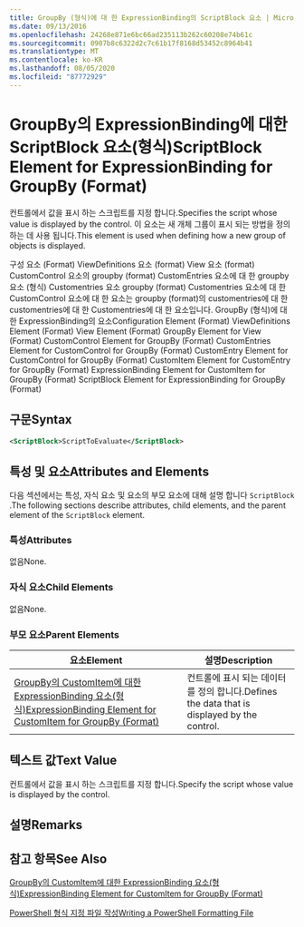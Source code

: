 ```yaml
---
title: GroupBy (형식)에 대 한 ExpressionBinding의 ScriptBlock 요소 | Microsoft Docs
ms.date: 09/13/2016
ms.openlocfilehash: 24268e871e6bc66ad235113b262c60208e74b61c
ms.sourcegitcommit: 0907b8c6322d2c7c61b17f8168d53452c8964b41
ms.translationtype: MT
ms.contentlocale: ko-KR
ms.lasthandoff: 08/05/2020
ms.locfileid: "87772929"
---
```

# <a name="scriptblock-element-for-expressionbinding-for-groupby-format"></a><span data-ttu-id="74b17-102">GroupBy의 ExpressionBinding에 대한 ScriptBlock 요소(형식)</span><span class="sxs-lookup"><span data-stu-id="74b17-102">ScriptBlock Element for ExpressionBinding for GroupBy (Format)</span></span>

<span data-ttu-id="74b17-103">컨트롤에서 값을 표시 하는 스크립트를 지정 합니다.</span><span class="sxs-lookup"><span data-stu-id="74b17-103">Specifies the script whose value is displayed by the control.</span></span> <span data-ttu-id="74b17-104">이 요소는 새 개체 그룹이 표시 되는 방법을 정의 하는 데 사용 됩니다.</span><span class="sxs-lookup"><span data-stu-id="74b17-104">This element is used when defining how a new group of objects is displayed.</span></span>

<span data-ttu-id="74b17-105">구성 요소 (Format) ViewDefinitions 요소 (format) View 요소 (format) CustomControl 요소의 groupby (format) CustomEntries 요소에 대 한 groupby 요소 (형식) Customentries 요소 groupby (format) Customentries 요소에 대 한 CustomControl 요소에 대 한 요소는 groupby (format)의 customentries에 대 한 customentries에 대 한 Customentries에 대 한 요소입니다. GroupBy (형식)에 대 한 ExpressionBinding의 요소</span><span class="sxs-lookup"><span data-stu-id="74b17-105">Configuration Element (Format) ViewDefinitions Element (Format) View Element (Format) GroupBy Element for View (Format) CustomControl Element for GroupBy (Format) CustomEntries Element for CustomControl for GroupBy (Format) CustomEntry Element for CustomControl for GroupBy (Format) CustomItem Element for CustomEntry for GroupBy (Format) ExpressionBinding Element for CustomItem for GroupBy (Format) ScriptBlock Element for ExpressionBinding for GroupBy (Format)</span></span>

## <a name="syntax"></a><span data-ttu-id="74b17-106">구문</span><span class="sxs-lookup"><span data-stu-id="74b17-106">Syntax</span></span>

```xml
<ScriptBlock>ScriptToEvaluate</ScriptBlock>
```

## <a name="attributes-and-elements"></a><span data-ttu-id="74b17-107">특성 및 요소</span><span class="sxs-lookup"><span data-stu-id="74b17-107">Attributes and Elements</span></span>

<span data-ttu-id="74b17-108">다음 섹션에서는 특성, 자식 요소 및 요소의 부모 요소에 대해 설명 합니다 `ScriptBlock` .</span><span class="sxs-lookup"><span data-stu-id="74b17-108">The following sections describe attributes, child elements, and the parent element of the `ScriptBlock` element.</span></span>

### <a name="attributes"></a><span data-ttu-id="74b17-109">특성</span><span class="sxs-lookup"><span data-stu-id="74b17-109">Attributes</span></span>

<span data-ttu-id="74b17-110">없음</span><span class="sxs-lookup"><span data-stu-id="74b17-110">None.</span></span>

### <a name="child-elements"></a><span data-ttu-id="74b17-111">자식 요소</span><span class="sxs-lookup"><span data-stu-id="74b17-111">Child Elements</span></span>

<span data-ttu-id="74b17-112">없음</span><span class="sxs-lookup"><span data-stu-id="74b17-112">None.</span></span>

### <a name="parent-elements"></a><span data-ttu-id="74b17-113">부모 요소</span><span class="sxs-lookup"><span data-stu-id="74b17-113">Parent Elements</span></span>

|<span data-ttu-id="74b17-114">요소</span><span class="sxs-lookup"><span data-stu-id="74b17-114">Element</span></span>|<span data-ttu-id="74b17-115">설명</span><span class="sxs-lookup"><span data-stu-id="74b17-115">Description</span></span>|
|-------------|-----------------|
|[<span data-ttu-id="74b17-116">GroupBy의 CustomItem에 대한 ExpressionBinding 요소(형식)</span><span class="sxs-lookup"><span data-stu-id="74b17-116">ExpressionBinding Element for CustomItem for GroupBy (Format)</span></span>](./expressionbinding-element-for-customitem-for-groupby-format.md)|<span data-ttu-id="74b17-117">컨트롤에 표시 되는 데이터를 정의 합니다.</span><span class="sxs-lookup"><span data-stu-id="74b17-117">Defines the data that is displayed by the control.</span></span>|

## <a name="text-value"></a><span data-ttu-id="74b17-118">텍스트 값</span><span class="sxs-lookup"><span data-stu-id="74b17-118">Text Value</span></span>

<span data-ttu-id="74b17-119">컨트롤에서 값을 표시 하는 스크립트를 지정 합니다.</span><span class="sxs-lookup"><span data-stu-id="74b17-119">Specify the script whose value is displayed by the control.</span></span>

## <a name="remarks"></a><span data-ttu-id="74b17-120">설명</span><span class="sxs-lookup"><span data-stu-id="74b17-120">Remarks</span></span>

## <a name="see-also"></a><span data-ttu-id="74b17-121">참고 항목</span><span class="sxs-lookup"><span data-stu-id="74b17-121">See Also</span></span>

[<span data-ttu-id="74b17-122">GroupBy의 CustomItem에 대한 ExpressionBinding 요소(형식)</span><span class="sxs-lookup"><span data-stu-id="74b17-122">ExpressionBinding Element for CustomItem for GroupBy (Format)</span></span>](./expressionbinding-element-for-customitem-for-groupby-format.md)

[<span data-ttu-id="74b17-123">PowerShell 형식 지정 파일 작성</span><span class="sxs-lookup"><span data-stu-id="74b17-123">Writing a PowerShell Formatting File</span></span>](./writing-a-powershell-formatting-file.md)
